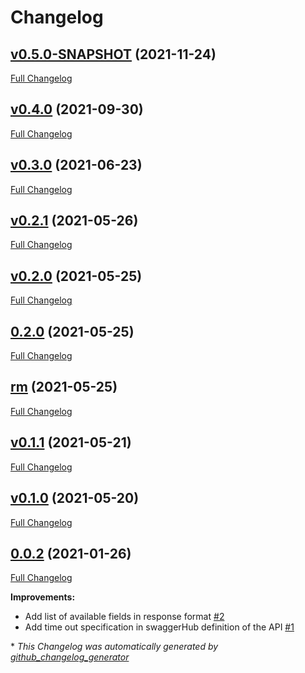 # Changelog

## [v0.5.0-SNAPSHOT](https://github.com/NASA-PDS/pds-api-javalib/tree/v0.5.0-SNAPSHOT) (2021-11-24)

[Full Changelog](https://github.com/NASA-PDS/pds-api-javalib/compare/v0.4.0...v0.5.0-SNAPSHOT)

## [v0.4.0](https://github.com/NASA-PDS/pds-api-javalib/tree/v0.4.0) (2021-09-30)

[Full Changelog](https://github.com/NASA-PDS/pds-api-javalib/compare/v0.3.0...v0.4.0)

## [v0.3.0](https://github.com/NASA-PDS/pds-api-javalib/tree/v0.3.0) (2021-06-23)

[Full Changelog](https://github.com/NASA-PDS/pds-api-javalib/compare/v0.2.1...v0.3.0)

## [v0.2.1](https://github.com/NASA-PDS/pds-api-javalib/tree/v0.2.1) (2021-05-26)

[Full Changelog](https://github.com/NASA-PDS/pds-api-javalib/compare/v0.2.0...v0.2.1)

## [v0.2.0](https://github.com/NASA-PDS/pds-api-javalib/tree/v0.2.0) (2021-05-25)

[Full Changelog](https://github.com/NASA-PDS/pds-api-javalib/compare/0.2.0...v0.2.0)

## [0.2.0](https://github.com/NASA-PDS/pds-api-javalib/tree/0.2.0) (2021-05-25)

[Full Changelog](https://github.com/NASA-PDS/pds-api-javalib/compare/rm...0.2.0)

## [rm](https://github.com/NASA-PDS/pds-api-javalib/tree/rm) (2021-05-25)

[Full Changelog](https://github.com/NASA-PDS/pds-api-javalib/compare/v0.1.1...rm)

## [v0.1.1](https://github.com/NASA-PDS/pds-api-javalib/tree/v0.1.1) (2021-05-21)

[Full Changelog](https://github.com/NASA-PDS/pds-api-javalib/compare/v0.1.0...v0.1.1)

## [v0.1.0](https://github.com/NASA-PDS/pds-api-javalib/tree/v0.1.0) (2021-05-20)

[Full Changelog](https://github.com/NASA-PDS/pds-api-javalib/compare/0.0.2...v0.1.0)

## [0.0.2](https://github.com/NASA-PDS/pds-api-javalib/tree/0.0.2) (2021-01-26)

[Full Changelog](https://github.com/NASA-PDS/pds-api-javalib/compare/b83a3ca5ce7e9663040f160fbcb8cee1554806e7...0.0.2)

**Improvements:**

- Add list of available fields in response format [\#2](https://github.com/NASA-PDS/pds-api-javalib/issues/2)
- Add time out specification in swaggerHub definition of the API [\#1](https://github.com/NASA-PDS/pds-api-javalib/issues/1)



\* *This Changelog was automatically generated by [github_changelog_generator](https://github.com/github-changelog-generator/github-changelog-generator)*
